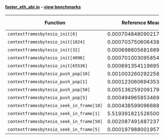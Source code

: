 #### [faster_eth_abi.io](https://github.com/BobTheBuidler/faster-eth-abi/blob/master/faster_eth_abi/io.py) - [view benchmarks](https://github.com/BobTheBuidler/faster-eth-abi/blob/master/benchmarks/test_io_benchmarks.py)

| Function | Reference Mean | Faster Mean | % Change | Speedup (%) | x Faster | Faster |
|----------|---------------|-------------|----------|-------------|----------|--------|
| `contextframesbytesio_init[0]` | 0.0007048480902173791 | 0.0006483801465095002 | 8.01% | 8.71% | 1.09x | ✅ |
| `contextframesbytesio_init[1024]` | 0.0007037506064384656 | 0.0006401934785718108 | 9.03% | 9.93% | 1.10x | ✅ |
| `contextframesbytesio_init[32]` | 0.000698605681689732 | 0.0006400277294288035 | 8.38% | 9.15% | 1.09x | ✅ |
| `contextframesbytesio_init[4096]` | 0.000701003095854176 | 0.0006362002609254286 | 9.24% | 10.19% | 1.10x | ✅ |
| `contextframesbytesio_init[65536]` | 0.0006913541196954661 | 0.0006374903887086444 | 7.79% | 8.45% | 1.08x | ✅ |
| `contextframesbytesio_push_pop[10]` | 0.0010032602922582835 | 0.000977710559403355 | 2.55% | 2.61% | 1.03x | ✅ |
| `contextframesbytesio_push_pop[1]` | 0.00012306069435373865 | 0.00011357704962593552 | 7.71% | 8.35% | 1.08x | ✅ |
| `contextframesbytesio_push_pop[50]` | 0.005136259209179143 | 0.005004678572862045 | 2.56% | 2.63% | 1.03x | ✅ |
| `contextframesbytesio_push_pop[5]` | 0.000494965853469371 | 0.000479545754489914 | 3.12% | 3.22% | 1.03x | ✅ |
| `contextframesbytesio_seek_in_frame[10]` | 0.00043859909668899705 | 0.00044522034973327497 | -1.51% | -1.49% | 0.99x | ❌ |
| `contextframesbytesio_seek_in_frame[1]` | 5.5193918215265003e-05 | 5.46022263204446e-05 | 1.07% | 1.08% | 1.01x | ✅ |
| `contextframesbytesio_seek_in_frame[50]` | 0.002087491887237639 | 0.002121231692474119 | -1.62% | -1.59% | 0.98x | ❌ |
| `contextframesbytesio_seek_in_frame[5]` | 0.00019798800195712553 | 0.0001996078156272704 | -0.82% | -0.81% | 0.99x | ❌ |
